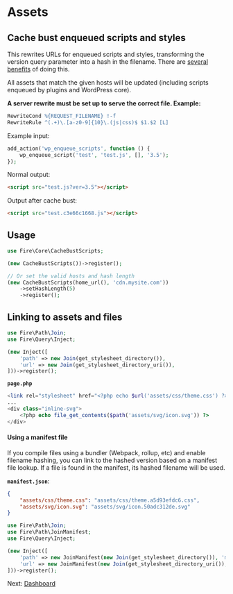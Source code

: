# Assets

## Cache bust enqueued scripts and styles

This rewrites URLs for enqueued scripts and styles, transforming the version query parameter into a hash in the filename. There are [several benefits](https://www.stevesouders.com/blog/2008/08/23/revving-filenames-dont-use-querystring/) of doing this.

All assets that match the given hosts will be updated (including scripts enqueued by plugins and WordPress core).

**A server rewrite must be set up to serve the correct file. Example:**

```apache
RewriteCond %{REQUEST_FILENAME} !-f
RewriteRule ^(.+)\.[a-z0-9]{10}\.(js|css)$ $1.$2 [L]
```

Example input:

```php
add_action('wp_enqueue_scripts', function () {
    wp_enqueue_script('test', 'test.js', [], '3.5');
});
```

Normal output:

```html
<script src="test.js?ver=3.5"></script>
```

Output after cache bust:

```html
<script src="test.c3e66c1668.js"></script>
```

## Usage

```php
use Fire\Core\CacheBustScripts;

(new CacheBustScripts())->register();

// Or set the valid hosts and hash length
(new CacheBustScripts(home_url(), 'cdn.mysite.com'))
    ->setHashLength(5)
    ->register();
```

## Linking to assets and files

```php
use Fire\Path\Join;
use Fire\Query\Inject;

(new Inject([
    'path' => new Join(get_stylesheet_directory()),
    'url' => new Join(get_stylesheet_directory_uri()),
]))->register();
```

**`page.php`**
```php
<link rel="stylesheet" href="<?php echo $url('assets/css/theme.css') ?>">
...
<div class="inline-svg">
    <?php echo file_get_contents($path('assets/svg/icon.svg')) ?>
</div>
```

#### Using a manifest file

If you compile files using a bundler (Webpack, rollup, etc) and enable filename
hashing, you can link to the hashed version based on a manifest file lookup. If
a file is found in the manifest, its hashed filename will be used.

**`manifest.json`**:
```json
{
    "assets/css/theme.css": "assets/css/theme.a5d93efdc6.css",
    "assets/svg/icon.svg": "assets/svg/icon.50adc312de.svg"
}
```

```php
use Fire\Path\Join;
use Fire\Path\JoinManifest;
use Fire\Query\Inject;

(new Inject([
    'path' => new JoinManifest(new Join(get_stylesheet_directory()), 'manifest.json'),
    'url' => new JoinManifest(new Join(get_stylesheet_directory_uri()), 'manifest.json'),
]))->register();
```

Next: [Dashboard](dashboard.md)
